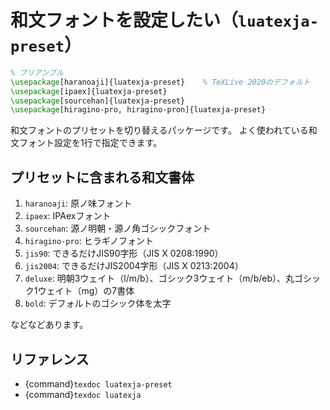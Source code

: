 # 和文フォントを設定したい（``luatexja-preset``）

```latex
% プリアンブル
\usepackage[haranoaji]{luatexja-preset}    % TeXLive 2020のデフォルト
\usepackage[ipaex]{luatexja-preset}
\usepackage[sourcehan]{luatexja-preset}
\usepackage[hiragino-pro, hiragino-pron]{luatexja-preset}
```

和文フォントのプリセットを切り替えるパッケージです。
よく使われている和文フォント設定を1行で指定できます。

## プリセットに含まれる和文書体

1. ``haranoaji``: 原ノ味フォント
2. ``ipaex``: IPAexフォント
3. ``sourcehan``: 源ノ明朝・源ノ角ゴシックフォント
4. ``hiragino-pro``: ヒラギノフォント
5. ``jis90``: できるだけJIS90字形（JIS X 0208:1990）
6. ``jis2004``: できるだけJIS2004字形（JIS X 0213:2004）
7. ``deluxe``: 明朝3ウェイト（l/m/b）、ゴシック3ウェイト（m/b/eb）、丸ゴシック1ウェイト（mg）の7書体
8. ``bold``: デフォルトのゴシック体を太字

などなどあります。

## リファレンス

- {command}`texdoc luatexja-preset`
- {command}`texdoc luatexja`
